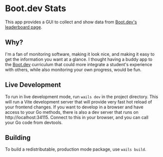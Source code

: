 # Boot.dev Stats

This app provides a GUI to collect and show data from [Boot.dev's leaderboard page](https://boot.dev/leaderboard).

## Why?

I'm a fan of monitoring software, making it look nice, and making it easy to get the information you want at a glance. I thought having a buddy app to the [Boot.dev](https://boot.dev) curriculum that could more integrate a student's experience with others, while also monitoring your own progress, would be fun.

## Live Development

To run in live development mode, run `wails dev` in the project directory. This will run a Vite development
server that will provide very fast hot reload of your frontend changes. If you want to develop in a browser
and have access to your Go methods, there is also a dev server that runs on http://localhost:34115. Connect
to this in your browser, and you can call your Go code from devtools.

## Building

To build a redistributable, production mode package, use `wails build`.
